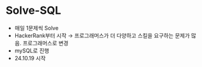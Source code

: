 # Solve-SQL
- 매일 1문제씩 Solve
- HackerRank부터 시작 → 프로그래머스가 더 다양하고 스킬을 요구하는 문제가 많음. 프로그래머스로 변경
- mySQL로 진행
- 24.10.19 시작
